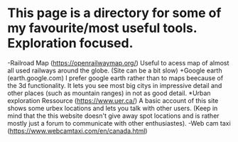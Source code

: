 # This page is a directory for some of my favourite/most useful tools. Exploration focused. 

-Railroad Map (https://openrailwaymap.org/) Useful to acess map of almost all used railways around the globe. (Site can be a bit slow)
+Google earth (earth.google.com) I prefer google earth rather than to maps beecause of the 3d functionality. It lets you see most big citys in impressive detail and other places (such as mountain ranges) in not as good detail. 
*Urban exploration Ressource (https://www.uer.ca/) A basic account of this site shows some urbex locations and lets you talk with other users. (Keep in mind that the this website doesn't give away spot locations and is rather mostly just a forum to communicate with other enthusiastes).
-Web cam taxi (https://www.webcamtaxi.com/en/canada.html)
